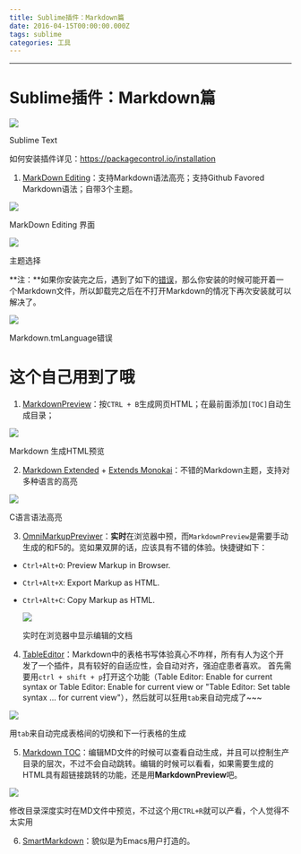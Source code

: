 ```yaml
---
title: Sublime插件：Markdown篇
date: 2016-04-15T00:00:00.000Z
tags: sublime
categories: 工具
---
```


--------------------------------------------------------------------------------

# Sublime插件：Markdown篇

<!-- more -->

 ![](http://upload-images.jianshu.io/upload_images/26219-29e0b5a286d79092.png?imageMogr2/auto-orient/strip%7CimageView2/2/w/1240/format/jpg)

Sublime Text

如何安装插件详见：<https://packagecontrol.io/installation>

1. [MarkDown Editing](https://github.com/SublimeText-Markdown/MarkdownEditing)：支持Markdown语法高亮；支持Github Favored Markdown语法；自带3个主题。

  ![](http://upload-images.jianshu.io/upload_images/26219-acb1458822ef63e8.png?imageMogr2/auto-orient/strip%7CimageView2/2/w/1240/format/jpg)

  MarkDown Editing 界面

  ![](http://upload-images.jianshu.io/upload_images/26219-88170fc627d3078c.png?imageMogr2/auto-orient/strip%7CimageView2/2/w/1240/format/jpg)

  主题选择

  **注：**如果你安装完之后，遇到了如下的[错误](https://github.com/SublimeText-Markdown/MarkdownEditing/issues/115)，那么你安装的时候可能开着一个Markdown文件，所以卸载完之后在不打开Markdown的情况下再次安装就可以解决了。

  ![](http://upload-images.jianshu.io/upload_images/26219-546efb46c571f42d.png?imageMogr2/auto-orient/strip%7CimageView2/2/w/1240/format/jpg)

  Markdown.tmLanguage错误

# 这个自己用到了哦

1. [MarkdownPreview](https://github.com/revolunet/sublimetext-markdown-preview)：按`CTRL + B`生成网页HTML；在最前面添加`[TOC]`自动生成目录；

  ![](http://upload-images.jianshu.io/upload_images/26219-ba148bf2ae66a82b.png?imageMogr2/auto-orient/strip%7CimageView2/2/w/1240/format/jpg)

  Markdown 生成HTML预览

2. [Markdown Extended](https://github.com/jonschlinkert/sublime-markdown-extended) + [Extends Monokai](https://github.com/jonschlinkert/sublime-monokai-extended)：不错的Markdown主题，支持对多种语言的高亮

  ![](http://upload-images.jianshu.io/upload_images/26219-1c131c4be3d76855.png?imageMogr2/auto-orient/strip%7CimageView2/2/w/1240/format/jpg)

  C语言语法高亮

3. [OmniMarkupPreviwer](http://theo.im/OmniMarkupPreviewer/)：**实时**在浏览器中预，而`MarkdownPreview`是需要手动生成的和F5的。览如果双屏的话，应该具有不错的体验。快捷键如下：

  - `Ctrl+Alt+O`: Preview Markup in Browser.
  - `Ctrl+Alt+X`: Export Markup as HTML.
  - `Ctrl+Alt+C`: Copy Markup as HTML.

    ![](http://upload-images.jianshu.io/upload_images/26219-9a865e2acb4843cc.gif?imageMogr2/auto-orient/strip%7CimageView2/2/w/1240/format/jpg)

    实时在浏览器中显示编辑的文档

4. [TableEditor](https://github.com/vkocubinsky/SublimeTableEditor)：Markdown中的表格书写体验真心不咋样，所有有人为这个开发了一个插件，具有较好的自适应性，会自动对齐，强迫症患者喜欢。 首先需要用`ctrl + shift + p`打开这个功能（Table Editor: Enable for current syntax or Table Editor: Enable for current view or "Table Editor: Set table syntax ... for current view"），然后就可以狂用`tab`来自动完成了~~~

  ![](http://upload-images.jianshu.io/upload_images/26219-256230846b591b50.gif?imageMogr2/auto-orient/strip%7CimageView2/2/w/1240/format/jpg)

  用`tab`来自动完成表格间的切换和下一行表格的生成

5. [Markdown TOC](https://github.com/naokazuterada/MarkdownTOC)：编辑MD文件的时候可以查看自动生成，并且可以控制生产目录的层次，不过不会自动跳转。编辑的时候可以看看，如果需要生成的HTML具有超链接跳转的功能，还是用**MarkdownPreview**吧。

  ![](http://upload-images.jianshu.io/upload_images/26219-3fbd3982920df18a.gif?imageMogr2/auto-orient/strip%7CimageView2/2/w/1240/format/jpg)

  修改目录深度实时在MD文件中预览，不过这个用`CTRL+R`就可以产看，个人觉得不太实用

6. [SmartMarkdown](https://github.com/demon386/SmartMarkdown)：貌似是为Emacs用户打造的。
